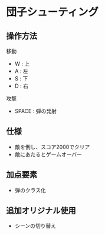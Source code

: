 # 団子シューティング


## 操作方法

移動

* W : 上
* A : 左
* S : 下
* D : 右

攻撃
* SPACE : 弾の発射

## 仕様

* 敵を倒し、スコア2000でクリア
* 敵にあたるとゲームオーバー

## 加点要素

* 弾のクラス化

## 追加オリジナル使用

* シーンの切り替え
